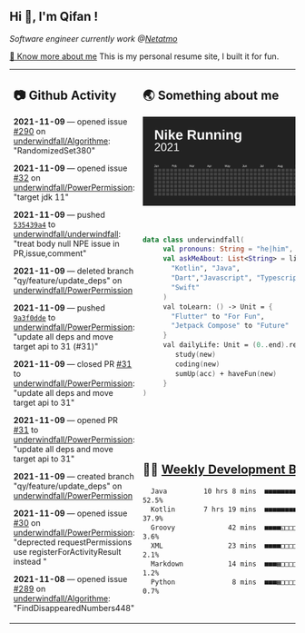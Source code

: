 <h2> Hi 👋, I'm Qifan ! </h2>
<p><em>Software engineer currently work @<a href="https://www.netatmo.com">Netatmo</a>
</em></p><p><a href="https://qifanyang.com/resume" target="_blank"> 🔭 Know more about me</a> This is my personal resume site, I built it for fun.</p>
<table><tr><td valign="top" rowspan="2">

 ## 📷 Github Activity
 <!-- githubActivity starts -->
  **2021-11-09** — opened issue [#290](https://api.github.com/repos/underwindfall/Algorithme/issues/290) on [underwindfall/Algorithme](https://api.github.com/repos/underwindfall/Algorithme): "RandomizedSet380"

  **2021-11-09** — opened issue [#32](https://api.github.com/repos/underwindfall/PowerPermission/issues/32) on [underwindfall/PowerPermission](https://api.github.com/repos/underwindfall/PowerPermission): "target jdk 11"

  **2021-11-09** — pushed [`535439a4`](https://github.com/underwindfall/underwindfall/commit/535439a4675bfcacd5e7b25e4cd2b370ac757629) to [underwindfall/underwindfall](https://api.github.com/repos/underwindfall/underwindfall): "treat body null NPE issue in PR,issue,comment"

  **2021-11-09** — deleted branch "qy/feature/update_deps" on [underwindfall/PowerPermission](https://api.github.com/repos/underwindfall/PowerPermission)

  **2021-11-09** — pushed [`9a3f0dde`](https://github.com/underwindfall/PowerPermission/commit/9a3f0dde46fcfead4204359f7719e595383b3e13) to [underwindfall/PowerPermission](https://api.github.com/repos/underwindfall/PowerPermission): "update all deps and move target api to 31 (#31)"

  **2021-11-09** — closed PR [#31](https://api.github.com/repos/underwindfall/PowerPermission/pulls/31) to [underwindfall/PowerPermission](https://api.github.com/repos/underwindfall/PowerPermission): "update all deps and move target api to 31"

  **2021-11-09** — opened PR [#31](https://api.github.com/repos/underwindfall/PowerPermission/pulls/31) to [underwindfall/PowerPermission](https://api.github.com/repos/underwindfall/PowerPermission): "update all deps and move target api to 31"

  **2021-11-09** — created branch "qy/feature/update_deps" on [underwindfall/PowerPermission](https://api.github.com/repos/underwindfall/PowerPermission)

  **2021-11-09** — opened issue [#30](https://api.github.com/repos/underwindfall/PowerPermission/issues/30) on [underwindfall/PowerPermission](https://api.github.com/repos/underwindfall/PowerPermission): "deprected requestPermissions use registerForActivityResult instead "

  **2021-11-08** — opened issue [#289](https://api.github.com/repos/underwindfall/Algorithme/issues/289) on [underwindfall/Algorithme](https://api.github.com/repos/underwindfall/Algorithme): "FindDisappearedNumbers448"
 <!-- githubActivity ends -->
 </td><td valign="top">

 ## 🌏 Something about me
 <!-- profile starts -->
 <a href="https://github.com/underwindfall" width="100%">
   <img src="https://github.com/underwindfall/GitHubPoster/blob/main/examples/nike.svg"/>
 </a>
 <br/>
 <br/>
 <br/>

 ```kotlin
 data class underwindfall(
      val pronouns: String = "he|him",
      val askMeAbout: List<String> = listOf(
        "Kotlin", "Java",
        "Dart","Javascript", "Typescript",
        "Swift"
      )
      val toLearn: () -> Unit = {
        "Flutter" to "For Fun",
        "Jetpack Compose" to "Future"
      }
      val dailyLife: Unit = (0..end).reduce { acc, new ->
         study(new)
         coding(new)
         sumUp(acc) + haveFun(new)
      }
 )
 ```
 <!-- profile ends -->
 </td></tr><tr><td valign="top">

 ## 🏊‍♂️ <a href="https://gist.github.com/underwindfall/377ee88ba1fabd1e93516e48ca9c61eb" target="_blank">Weekly Development Breakdown</a>
  <!-- codeTime starts -->
  ```text
    Java         10 hrs 8 mins  ■■■■■■■■■■■■■■■■□□□□□□□□  52.5%
    Kotlin       7 hrs 19 mins  ■■■■■■■■■■■■▥□□□□□□□□□□□  37.9%
    Groovy             42 mins  ■■■■◱□□□□□□□□□□□□□□□□□□□   3.6%
    XML                23 mins  ■■■■□□□□□□□□□□□□□□□□□□□□   2.1%
    Markdown           14 mins  ■■■▦□□□□□□□□□□□□□□□□□□□□   1.2%
    Python              8 mins  ■■■▦□□□□□□□□□□□□□□□□□□□□   0.7%
  ```
  <!-- codeTime starts -->
  </td></tr></table>
